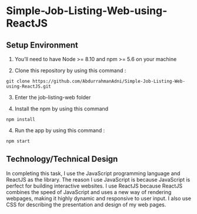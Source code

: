 # Simple-Job-Listing-Web-using-ReactJS

## Setup Environment

1. You’ll need to have Node >= 8.10 and npm >= 5.6 on your machine



2. Clone this repository by using this command :
```
git clone https://github.com/AbdurrahmanAdni/Simple-Job-Listing-Web-using-ReactJS.git
```
3. Enter the job-listing-web folder

4. Install the npm by using this command
```
npm install
```

4. Run the app by using this command :
```
npm start
```

## Technology/Technical Design
In completing this task, I use the JavaScript programming language and ReactJS as the library. The reason I use JavaScript is because JavaScript is perfect for building interactive websites. I use ReactJS because ReactJS combines the speed of JavaScript and uses a new way of rendering webpages, making it highly dynamic and responsive to user input. I also use CSS for describing the presentation and design of my web pages.
